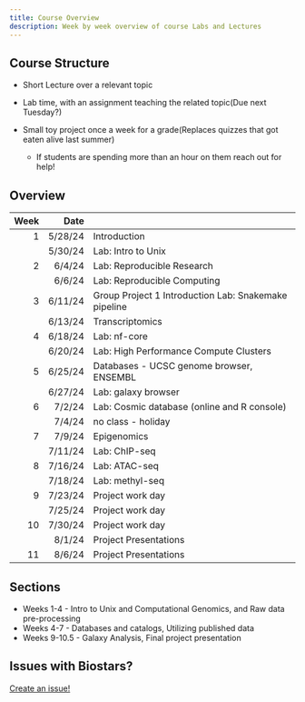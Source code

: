 ```yaml
---
title: Course Overview
description: Week by week overview of course Labs and Lectures
---
```


## Course Structure

- Short Lecture over a relevant topic
- Lab time, with an assignment teaching the related topic(Due next Tuesday?)

- Small toy project once a week for a grade(Replaces quizzes that got eaten alive last summer)
  - If students are spending more than an hour on them reach out for help!

## Overview

| Week |    Date |                                                      |
| ---: | ------: | ---------------------------------------------------- |
|    1 | 5/28/24 | Introduction                                         |
|      | 5/30/24 | Lab: Intro to Unix                                   |
|    2 |  6/4/24 | Lab: Reproducible Research                           |
|      |  6/6/24 | Lab: Reproducible Computing                          |
|    3 | 6/11/24 | Group Project 1 Introduction Lab: Snakemake pipeline |
|      | 6/13/24 | Transcriptomics                                      |
|    4 | 6/18/24 | Lab: nf-core                                         |
|      | 6/20/24 | Lab: High Performance Compute Clusters               |
|    5 | 6/25/24 | Databases - UCSC genome browser, ENSEMBL             |
|      | 6/27/24 | Lab: galaxy browser                                  |
|    6 |  7/2/24 | Lab: Cosmic database (online and R console)          |
|      |  7/4/24 | no class - holiday                                   |
|    7 |  7/9/24 | Epigenomics                                          |
|      | 7/11/24 | Lab: ChIP-seq                                        |
|    8 | 7/16/24 | Lab: ATAC-seq                                        |
|      | 7/18/24 | Lab: methyl-seq                                      |
|    9 | 7/23/24 | Project work day                                     |
|      | 7/25/24 | Project work day                                     |
|   10 | 7/30/24 | Project work day                                     |
|      |  8/1/24 | Project Presentations                                |
|   11 |  8/6/24 | Project Presentations                                |

## Sections

- Weeks 1-4 - Intro to Unix and Computational Genomics, and Raw data pre-processing
- Weeks 4-7 - Databases and catalogs, Utilizing published data
- Weeks 9-10.5 - Galaxy Analysis, Final project presentation

## Issues with Biostars?

[Create an issue!](https://github.com/biostars/biostar-handbook/issues/new)
